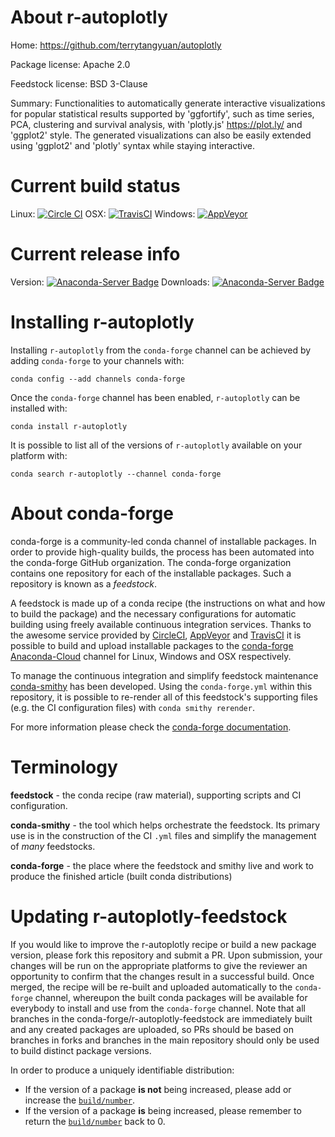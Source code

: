 About r-autoplotly
==================

Home: https://github.com/terrytangyuan/autoplotly

Package license: Apache 2.0

Feedstock license: BSD 3-Clause

Summary: Functionalities to automatically generate interactive visualizations for popular statistical results supported by 'ggfortify', such as time series, PCA, clustering and survival analysis, with 'plotly.js' <https://plot.ly/> and 'ggplot2' style. The generated visualizations can also be easily extended using 'ggplot2' and 'plotly' syntax while staying interactive.



Current build status
====================

Linux: [![Circle CI](https://circleci.com/gh/conda-forge/r-autoplotly-feedstock.svg?style=shield)](https://circleci.com/gh/conda-forge/r-autoplotly-feedstock)
OSX: [![TravisCI](https://travis-ci.org/conda-forge/r-autoplotly-feedstock.svg?branch=master)](https://travis-ci.org/conda-forge/r-autoplotly-feedstock)
Windows: [![AppVeyor](https://ci.appveyor.com/api/projects/status/github/conda-forge/r-autoplotly-feedstock?svg=True)](https://ci.appveyor.com/project/conda-forge/r-autoplotly-feedstock/branch/master)

Current release info
====================
Version: [![Anaconda-Server Badge](https://anaconda.org/conda-forge/r-autoplotly/badges/version.svg)](https://anaconda.org/conda-forge/r-autoplotly)
Downloads: [![Anaconda-Server Badge](https://anaconda.org/conda-forge/r-autoplotly/badges/downloads.svg)](https://anaconda.org/conda-forge/r-autoplotly)

Installing r-autoplotly
=======================

Installing `r-autoplotly` from the `conda-forge` channel can be achieved by adding `conda-forge` to your channels with:

```
conda config --add channels conda-forge
```

Once the `conda-forge` channel has been enabled, `r-autoplotly` can be installed with:

```
conda install r-autoplotly
```

It is possible to list all of the versions of `r-autoplotly` available on your platform with:

```
conda search r-autoplotly --channel conda-forge
```


About conda-forge
=================

conda-forge is a community-led conda channel of installable packages.
In order to provide high-quality builds, the process has been automated into the
conda-forge GitHub organization. The conda-forge organization contains one repository
for each of the installable packages. Such a repository is known as a *feedstock*.

A feedstock is made up of a conda recipe (the instructions on what and how to build
the package) and the necessary configurations for automatic building using freely
available continuous integration services. Thanks to the awesome service provided by
[CircleCI](https://circleci.com/), [AppVeyor](http://www.appveyor.com/)
and [TravisCI](https://travis-ci.org/) it is possible to build and upload installable
packages to the [conda-forge](https://anaconda.org/conda-forge)
[Anaconda-Cloud](http://docs.anaconda.org/) channel for Linux, Windows and OSX respectively.

To manage the continuous integration and simplify feedstock maintenance
[conda-smithy](http://github.com/conda-forge/conda-smithy) has been developed.
Using the ``conda-forge.yml`` within this repository, it is possible to re-render all of
this feedstock's supporting files (e.g. the CI configuration files) with ``conda smithy rerender``.

For more information please check the [conda-forge documentation](https://conda-forge.org/docs/).

Terminology
===========

**feedstock** - the conda recipe (raw material), supporting scripts and CI configuration.

**conda-smithy** - the tool which helps orchestrate the feedstock.
                   Its primary use is in the construction of the CI ``.yml`` files
                   and simplify the management of *many* feedstocks.

**conda-forge** - the place where the feedstock and smithy live and work to
                  produce the finished article (built conda distributions)


Updating r-autoplotly-feedstock
===============================

If you would like to improve the r-autoplotly recipe or build a new
package version, please fork this repository and submit a PR. Upon submission,
your changes will be run on the appropriate platforms to give the reviewer an
opportunity to confirm that the changes result in a successful build. Once
merged, the recipe will be re-built and uploaded automatically to the
`conda-forge` channel, whereupon the built conda packages will be available for
everybody to install and use from the `conda-forge` channel.
Note that all branches in the conda-forge/r-autoplotly-feedstock are
immediately built and any created packages are uploaded, so PRs should be based
on branches in forks and branches in the main repository should only be used to
build distinct package versions.

In order to produce a uniquely identifiable distribution:
 * If the version of a package **is not** being increased, please add or increase
   the [``build/number``](http://conda.pydata.org/docs/building/meta-yaml.html#build-number-and-string).
 * If the version of a package **is** being increased, please remember to return
   the [``build/number``](http://conda.pydata.org/docs/building/meta-yaml.html#build-number-and-string)
   back to 0.